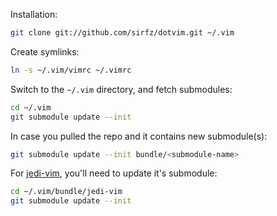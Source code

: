 Installation:
```sh
git clone git://github.com/sirfz/dotvim.git ~/.vim
```
Create symlinks:
```sh
ln -s ~/.vim/vimrc ~/.vimrc
```
Switch to the `~/.vim` directory, and fetch submodules:
```sh
cd ~/.vim
git submodule update --init
```
In case you pulled the repo and it contains new submodule(s):
```sh
git submodule update --init bundle/<submodule-name>
```
For [jedi-vim](https://github.com/davidhalter/jedi-vim), you'll need to update it's submodule:
```sh
cd ~/.vim/bundle/jedi-vim
git submodule update --init
```
